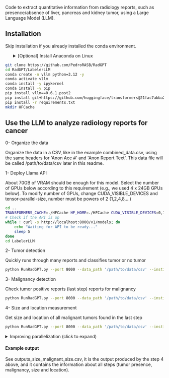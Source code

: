 Code to extract quantitative information from radiology reports, such as presence/absence of liver, pancreas and kidney tumor, using a Large Language Model (LLM).

## Installation

Skip installation if you already installed the conda environment.

<details>
<summary style="margin-left: 25px;">[Optional] Install Anaconda on Linux</summary>
<div style="margin-left: 25px;">
    
```bash
wget https://repo.anaconda.com/archive/Anaconda3-2024.06-1-Linux-x86_64.sh
bash Anaconda3-2024.06-1-Linux-x86_64.sh -b -p ./anaconda3
./anaconda3/bin/conda init
source ~/.bashrc
```
</div>
</details>

```bash
git clone https://github.com/PedroRASB/RadGPT
cd RadGPT/LabelerLLM
conda create -n vllm python=3.12 -y
conda activate vllm
conda install -y ipykernel
conda install -y pip
pip install vllm==0.6.1.post2
pip install git+https://github.com/huggingface/transformers@21fac7abba2a37fae86106f87fcf9974fd1e3830
pip install -r requirements.txt
mkdir HFCache
```


## Use the LLM to analyze radiology reports for cancer


0- Organize the data

Organize the data in a CSV, like in the example combined_data.csv, using the same headers for 'Anon Acc #' and 'Anon Report Text'. This data file will be called /path/to/data/csv later in this readme.

1- Deploy Llama API

About 70GB of VRAM should be enough for this model. Select the number of GPUs below according to this requirement (e.g., we used 4 x 24GB GPUs below). To modify number of GPUs, change CUDA_VISIBLE_DEVICES and tensor-parallel-size, number must be powers of 2 (1,2,4,8,...)
```bash
cd ..
TRANSFORMERS_CACHE=./HFCache HF_HOME=./HFCache CUDA_VISIBLE_DEVICES=0,1,2,3 vllm serve "hugging-quants/Meta-Llama-3.1-70B-Instruct-AWQ-INT4" --dtype=half --tensor-parallel-size 4 --gpu_memory_utilization 0.9 --port 8000 --max_model_len 120000 --enforce-eager > API.log 2>&1 &
# Check if the API is up
while ! curl -s http://localhost:8000/v1/models; do
    echo "Waiting for API to be ready..."
    sleep 5
done
cd LabelerLLM
```

2- Tumor detection 

Quickly runs through many reports and classifies tumor or no tumor
```bash
python RunRadGPT.py --port 8000 --data_path '/path/to/data/csv' --institution 'UCSF' --step 'tumor detection' --save_name '/path/to/step1/results/csv'
```
3- Malignancy detection

Check tumor positive reports (last step) reports for malignancy
```bash
python RunRadGPT.py --port 8000 --data_path '/path/to/data/csv' --institution 'UCSF' --step 'malignancy detection' --save_name '/path/to/step2/results/csv' --last_step_csv '/path/to/step1/results/csv' --fast '0'
```
4- Size and location measurement

Get size and location of all malignant tumors found in the last step
```bash
python RunRadGPT.py --port 8000 --data_path '/path/to/data/csv' --institution 'UCSF' --step 'malignant size' --save_name '/path/to/step2/results/csv' --last_step_csv '/path/to/step2/results/csv' --fast '0'
```


<details>
  <summary>Improving parallelization (click to expand)</summary>
    
About 60 GB of video memory is needed to run one Llama API. So, with many GPUs, you can run many Llamas, placing each API in one port, and letting each Llama analyze part of your dataset (CSV).
First, launch the APIs. Place each of them in the appropriate GPUs and ports. Here we place one API in GPUs 0-1 (port 8000), and other in 3-4 (port 8001). --tensor-parallel-size is set to 2, using 2 GPUs per API. 

```bash
TRANSFORMERS_CACHE=./HFCache HF_HOME=./HFCache CUDA_VISIBLE_DEVICES=0,1 vllm serve "hugging-quants/Meta-Llama-3.1-70B-Instruct-AWQ-INT4" --dtype=half --tensor-parallel-size 2 --gpu_memory_utilization 0.9 --port 8000 --max_model_len 120000 --enforce-eager > API.log 2>&1 &
TRANSFORMERS_CACHE=./HFCache HF_HOME=./HFCache CUDA_VISIBLE_DEVICES=2,3 vllm serve "hugging-quants/Meta-Llama-3.1-70B-Instruct-AWQ-INT4" --dtype=half --tensor-parallel-size 2 --gpu_memory_utilization 0.9 --port 8001 --max_model_len 120000 --enforce-eager > API.log 2>&1 &
# Check if the API is up
while ! curl -s http://localhost:8000/v1/models; do
    echo "Waiting for API to be ready..."
    sleep 5
done
# Check if the API is up
while ! curl -s http://localhost:8001/v1/models; do
    echo "Waiting for API to be ready..."
    sleep 5
done
```

Then, run the code as instrcuted before, just add the --parts and --part parameter to each command. --parts should match the number of Llamas you launched, it indicates in how many parts your csv will be split. --part indicates which part each process will analyze. Each process should have a different --part, ranging from 0 to parts-1. Here is an example for tumor size measurement, notice each process uses a different port and part.

```bash
python RunRadGPT.py --port 8000 --data_path '/path/to/data/csv' --institution 'UCSF' --step 'malignant size' --save_name '/path/to/step2/results/csv' --last_step_csv '/path/to/step2/results/csv' --fast '0' --part 0 --parts 2 &
python RunRadGPT.py --port 8001 --data_path '/path/to/data/csv' --institution 'UCSF' --step 'malignant size' --save_name '/path/to/step2/results/csv' --last_step_csv '/path/to/step2/results/csv' --fast '0' --part 1 --parts 2 &
wait
```
    
</details>

#### Example output

See outputs_size_malignant_size.csv, it is the output produced by the step 4 above, and it contains the information about all steps (tumor presence, malignancy, size and location).

